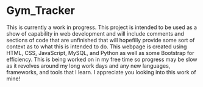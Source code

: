 ﻿# Gym_Tracker
This is currently a work in progress. This project is intended to be used as a show of capability in web development and will include comments and sections of code that are unfinished that will hopefilly provide some sort of context as to what this is intended to do. This webpage is created using HTML, CSS, JavaScript, MySQL, and Python as well as some Bootstrap for efficiency. This is being worked on in my free time so progress may be slow as it revolves around my long work days and any new languages, frameworks, and tools that I learn. I appreciate you looking into this work of mine!
